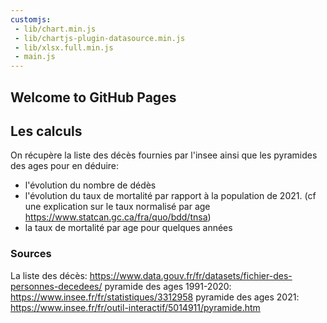 ```yaml
---
customjs:
 - lib/chart.min.js
 - lib/chartjs-plugin-datasource.min.js
 - lib/xlsx.full.min.js
 - main.js
---
```


## Welcome to GitHub Pages
<div>
  <canvas id="myChart"></canvas>
</div>

## Les calculs
On récupère la liste des décès fournies par l'insee ainsi que les pyramides des ages pour en déduire:
- l'évolution du nombre de dédès
- l'évolution du taux de mortalité par rapport à la population de 2021. (cf une explication sur le taux normalisé par age https://www.statcan.gc.ca/fra/quo/bdd/tnsa)
- la taux de mortalité par age pour quelques années






### Sources

La liste des décès: https://www.data.gouv.fr/fr/datasets/fichier-des-personnes-decedees/
pyramide des ages 1991-2020: https://www.insee.fr/fr/statistiques/3312958
pyramide des ages 2021: https://www.insee.fr/fr/outil-interactif/5014911/pyramide.htm



